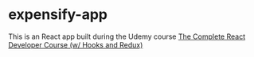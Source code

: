 # expensify-app
This is an React app built during the Udemy course [The Complete React Developer Course (w/ Hooks and Redux)](https://www.udemy.com/course/react-2nd-edition/)